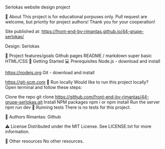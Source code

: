Serlokas
website design project


🌟 About
This project is for educational porpuses only. Pull request are welcome, but priority for project authors! Thank you for your cooperation!

Site published at: https://front-end-by-rimantas.github.io/44-grupe-serlokas/

Design: Serlokas

🎯 Project features/goals
Github pages
README / markdown
super basic HTML/CSS
🧰 Getting Started
💻 Prerequisites
Node.js - download and install

https://nodejs.org
Git - download and install

https://git-scm.com
🏃 Run locally
Would like to run this project locally? Open terminal and follow these steps:

Clone the repo
git clone https://github.com/front-end-by-rimantas/44-grupe-serlokas.git
Install NPM packages
npm i
or
npm install
Run the server
npm run dev
🧪 Running tests
There is no tests for this project.

🎅 Authors
Rimantas: Github

⚠️ License
Distributed under the MIT License. See LICENSE.txt for more information.

🔗 Other resources
No other resources.